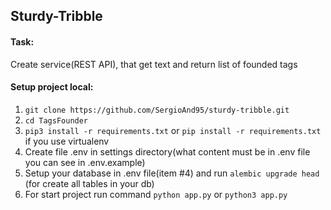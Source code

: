 ## Sturdy-Tribble
#### Task:
Create service(REST API), that get text and return list of founded tags

#### Setup project local:
1. `git clone https://github.com/SergioAnd95/sturdy-tribble.git`
2. `cd TagsFounder`
3. `pip3 install -r requirements.txt` or `pip install -r requirements.txt` if you use virtualenv
4. Create file .env in settings directory(what content must be in .env file you can see in .env.example)
5. Setup your database in .env file(item #4) and run `alembic upgrade head` (for create all tables in your db)
6. For start project run command `python app.py` or `python3 app.py`
